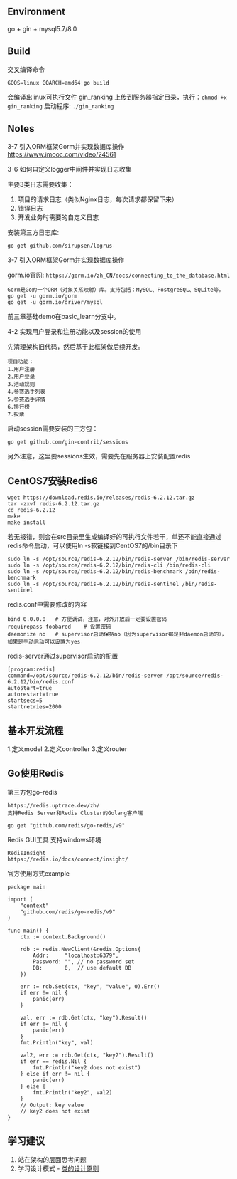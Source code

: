 ## Environment

go + gin + mysql5.7/8.0

## Build

交叉编译命令

```shell
GOOS=linux GOARCH=amd64 go build
```

会编译出linux可执行文件 gin_ranking
上传到服务器指定目录，执行：`chmod +x gin_ranking`
启动程序: `./gin_ranking`

## Notes

3-7 引入ORM框架Gorm并实现数据库操作 https://www.imooc.com/video/24561

3-6 如何自定义logger中间件并实现日志收集

主要3类日志需要收集：

1. 项目的请求日志（类似Nginx日志，每次请求都保留下来）
2. 错误日志
3. 开发业务时需要的自定义日志

安装第三方日志库:

```
go get github.com/sirupsen/logrus
```

3-7 引入ORM框架Gorm并实现数据库操作

gorm.io官网: `https://gorm.io/zh_CN/docs/connecting_to_the_database.html`

```
Gorm是Go的一个ORM（对象关系映射）库。支持包括：MySQL、PostgreSQL、SQLite等。
go get -u gorm.io/gorm
go get -u gorm.io/driver/mysql
```

前三章基础demo在basic_learn分支中。

4-2 实现用户登录和注册功能以及session的使用

先清理架构旧代码，然后基于此框架做后续开发。

```
项目功能：
1.用户注册
2.用户登录
3.活动规则
4.参赛选手列表
5.参赛选手详情
6.排行榜
7.投票
```

启动session需要安装的三方包：

```
go get github.com/gin-contrib/sessions
```

另外注意，这里要sessions生效，需要先在服务器上安装配置redis

## CentOS7安装Redis6

```
wget https://download.redis.io/releases/redis-6.2.12.tar.gz
tar -zxvf redis-6.2.12.tar.gz
cd redis-6.2.12
make
make install
```

若无报错，则会在src目录里生成编译好的可执行文件若干，单还不能直接通过redis命令启动，可以使用ln -s软链接到CentOS7的/bin目录下

```shell
sudo ln -s /opt/source/redis-6.2.12/bin/redis-server /bin/redis-server
sudo ln -s /opt/source/redis-6.2.12/bin/redis-cli /bin/redis-cli
sudo ln -s /opt/source/redis-6.2.12/bin/redis-benchmark /bin/redis-benchmark
sudo ln -s /opt/source/redis-6.2.12/bin/redis-sentinel /bin/redis-sentinel
```

redis.conf中需要修改的内容

```
bind 0.0.0.0   # 方便调试，注意，对外开放后一定要设置密码
requirepass foobared    # 设置密码
daemonize no   # supervisor启动保持no（因为supervisor都是非daemon启动的），如果是手动启动可以设置为yes
```

redis-server通过supervisor启动的配置

```
[program:redis]
command=/opt/source/redis-6.2.12/bin/redis-server /opt/source/redis-6.2.12/bin/redis.conf
autostart=true
autorestart=true
startsecs=5
startretries=2000
```

## 基本开发流程

1.定义model 2.定义controller 3.定义router

## Go使用Redis

第三方包go-redis

```
https://redis.uptrace.dev/zh/
支持Redis Server和Redis Cluster的Golang客户端

go get "github.com/redis/go-redis/v9"
```

Redis GUI工具
支持windows环境
```
RedisInsight
https://redis.io/docs/connect/insight/
```

官方使用方式example

```
package main

import (
	"context"
	"github.com/redis/go-redis/v9"
)

func main() {
	ctx := context.Background()

	rdb := redis.NewClient(&redis.Options{
		Addr:	  "localhost:6379",
		Password: "", // no password set
		DB:		  0,  // use default DB
	})

	err := rdb.Set(ctx, "key", "value", 0).Err()
	if err != nil {
		panic(err)
	}

	val, err := rdb.Get(ctx, "key").Result()
	if err != nil {
		panic(err)
	}
	fmt.Println("key", val)

	val2, err := rdb.Get(ctx, "key2").Result()
	if err == redis.Nil {
		fmt.Println("key2 does not exist")
	} else if err != nil {
		panic(err)
	} else {
		fmt.Println("key2", val2)
	}
	// Output: key value
	// key2 does not exist
}

```
## 学习建议
1. 站在架构的层面思考问题
2. 学习设计模式 - [类的设计原则](https://www.imooc.com/article/335650)